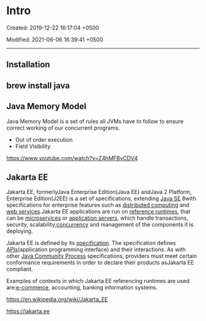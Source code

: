 # Intro

Created: 2019-12-22 16:17:04 +0500

Modified: 2021-06-06 16:39:41 +0500

---

## Installation

## brew install java

## Java Memory Model

Java Memory Model is a set of rules all JVMs have to follow to ensure correct working of our concurrent programs.

- Out of order execution
- Field Visibility

<https://www.youtube.com/watch?v=Z4hMFBvCDV4>

## Jakarta EE

Jakarta EE, formerlyJava Enterprise Edition(Java EE) andJava 2 Platform, Enterprise Edition(J2EE) is a set of specifications, extending [Java SE](https://en.wikipedia.org/wiki/Java_SE) 8with specifications for enterprise features such as [distributed computing](https://en.wikipedia.org/wiki/Distributed_computing) and [web services](https://en.wikipedia.org/wiki/Web_service).Jakarta EE applications are run on [reference runtimes](https://en.wikipedia.org/w/index.php?title=Reference_runtime&action=edit&redlink=1), that can be [microservices](https://en.wikipedia.org/wiki/Microservices) or [application servers](https://en.wikipedia.org/wiki/Application_server), which handle transactions, security, scalability,[concurrency](https://en.wikipedia.org/wiki/Concurrency_(computer_science)) and management of the components it is deploying.

Jakarta EE is defined by its [specification](https://en.wikipedia.org/wiki/Program_specification). The specification defines [APIs](https://en.wikipedia.org/wiki/Application_programming_interface)(application programming interface) and their interactions. As with other [Java Community Process](https://en.wikipedia.org/wiki/Java_Community_Process) specifications, providers must meet certain conformance requirements in order to declare their products asJakarta EE compliant.

Examples of contexts in which Jakarta EE referencing runtimes are used are:[e-commerce](https://en.wikipedia.org/wiki/E-commerce), accounting, banking information systems.

<https://en.wikipedia.org/wiki/Jakarta_EE>

<https://jakarta.ee>
